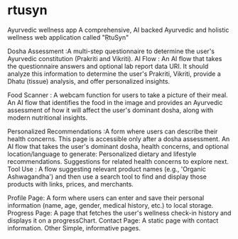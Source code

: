 # rtusyn
Ayurvedic wellness app
A comprehensive, AI backed Ayurvedic and holistic wellness web application called "ṚtuSyn"

Dosha Assessment :A multi-step questionnaire to determine the user's Ayurvedic constitution (Prakriti and Vikriti).  AI Flow : An AI flow that takes the questionnaire answers and optional lab report data URI. It should analyze this information to determine the user's Prakriti, Vikriti, provide a Dhatu (tissue) analysis, and offer personalized insights.  

Food Scanner : A webcam function for users to take a picture of their meal. An AI flow that identifies the food in the image and provides an Ayurvedic assessment of how it will affect the user's dominant dosha, along with modern nutritional insights. 

Personalized Recommendations :A form where users can describe their health concerns. This page is accessible only after a dosha assessment. An AI flow that takes the user's dominant dosha, health concerns, and optional location/language to generate: Personalized dietary and lifestyle recommendations. Suggestions for related health concerns to explore next. Tool Use : A flow  suggesting relevant product names (e.g., 'Organic Ashwagandha') and then use a search tool to find and display those products with links, prices, and merchants. 

Profile Page: A form where users can enter and save their personal information (name, age, gender, medical history, etc.) to local storage. Progress Page: A page that fetches the user's wellness check-in history and displays it on a progressChart. Contact Page: A static page with contact information. Other Simple, informative pages.
